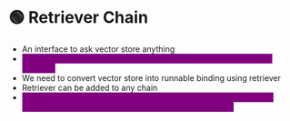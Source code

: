 # 🟢 Retriever Chain

* An interface to ask vector store anything
* <mark style="color:purple;background-color:purple;">**Create retrieval chain will combine retriever and document chain together**</mark>
* We need to convert vector store into runnable binding using retriever
* Retriever can be added to any chain
* <mark style="color:purple;background-color:purple;">**Retriever chain is to get context from vectorDB, converting it into document and passing it to LLM using document chain**</mark>

